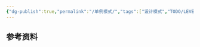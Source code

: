 ```yaml
---
{"dg-publish":true,"permalink":"/单例模式/","tags":["设计模式","TODO/LEVEL1"],"noteIcon":""}
---
```





## 参考资料